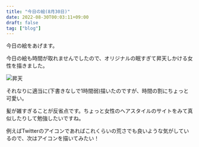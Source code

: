 ```yaml
---
title: "今日の絵(8月30日)"
date: 2022-08-30T00:03:11+09:00
draft: false
tag: ["blog"]
---
```


今日の絵をあげます。

今日の絵も時間が取れませんでしたので、オリジナルの眠すぎて昇天しかける女性を描きました。

<!--more-->

![昇天](/img/220830.jpg)

それなりに適当に(下書きなしで1時間弱)描いたのですが、時間の割にちょっと可愛い。

髪が雑すぎることが反省点です。ちょっと女性のヘアスタイルのサイトをみて真似したりして勉強したいですね。

例えばTwitterのアイコンであればこれくらいの荒さでも良いような気がしているので、次はアイコンを描いてみたい！
